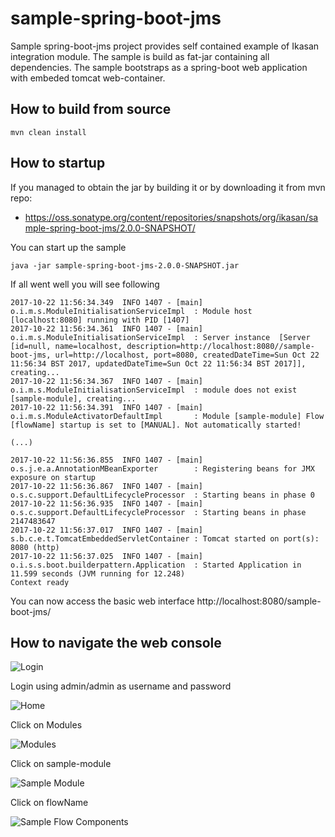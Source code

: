 # sample-spring-boot-jms

Sample spring-boot-jms project provides self contained example of Ikasan integration module. The sample is build as fat-jar containing all dependencies. The sample bootstraps as a spring-boot web application with embeded tomcat web-container. 


## How to build from source

```mvn clean install```


## How to startup

If you managed to obtain the jar by building it or by downloading it from mvn repo:
* https://oss.sonatype.org/content/repositories/snapshots/org/ikasan/sample-spring-boot-jms/2.0.0-SNAPSHOT/ 

You can start up the sample 

```java -jar sample-spring-boot-jms-2.0.0-SNAPSHOT.jar```

If all went well you will see following 
```
2017-10-22 11:56:34.349  INFO 1407 - [main] o.i.m.s.ModuleInitialisationServiceImpl  : Module host [localhost:8080] running with PID [1407]
2017-10-22 11:56:34.361  INFO 1407 - [main] o.i.m.s.ModuleInitialisationServiceImpl  : Server instance  [Server [id=null, name=localhost, description=http://localhost:8080//sample-boot-jms, url=http://localhost, port=8080, createdDateTime=Sun Oct 22 11:56:34 BST 2017, updatedDateTime=Sun Oct 22 11:56:34 BST 2017]], creating...
2017-10-22 11:56:34.367  INFO 1407 - [main] o.i.m.s.ModuleInitialisationServiceImpl  : module does not exist [sample-module], creating...
2017-10-22 11:56:34.391  INFO 1407 - [main] o.i.m.s.ModuleActivatorDefaultImpl       : Module [sample-module] Flow [flowName] startup is set to [MANUAL]. Not automatically started!

(...)

2017-10-22 11:56:36.855  INFO 1407 - [main] o.s.j.e.a.AnnotationMBeanExporter        : Registering beans for JMX exposure on startup
2017-10-22 11:56:36.867  INFO 1407 - [main] o.s.c.support.DefaultLifecycleProcessor  : Starting beans in phase 0
2017-10-22 11:56:36.935  INFO 1407 - [main] o.s.c.support.DefaultLifecycleProcessor  : Starting beans in phase 2147483647
2017-10-22 11:56:37.017  INFO 1407 - [main] s.b.c.e.t.TomcatEmbeddedServletContainer : Tomcat started on port(s): 8080 (http)
2017-10-22 11:56:37.025  INFO 1407 - [main] o.i.s.s.boot.builderpattern.Application  : Started Application in 11.599 seconds (JVM running for 12.248)
Context ready
```

You can now access the basic web interface http://localhost:8080/sample-boot-jms/ 


## How to navigate the web console


![Login](../../../developer/docs/sample-images/sample-login.png) 

Login using admin/admin as username and password

![Home](../../../developer/docs/sample-images/home-page.png) 

Click on Modules

![Modules](../../../developer/docs/sample-images/modules.png) 

Click on sample-module

![Sample Module](../../../developer/docs/sample-images/sample-module.png) 

Click on flowName

![Sample Flow Components](../../../developer/docs/sample-images/flowName-components.png) 
